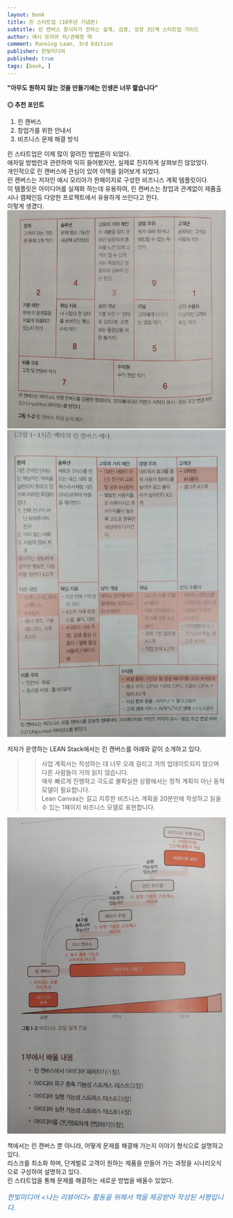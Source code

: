```yaml
---
layout: book
title: 린 스타트업 (10주년 기념판)
subtitle: 린 캔버스 창시자가 전하는 설계, 검증, 성장 3단계 스타트업 가이드
author: 애시 모리아 저/권혜정 역 
comment: Running Lean, 3rd Edition
publisher: 한빛미디어
published: true
tags: [book, ]
---
```


**"아무도 원하지 않는 것을 만들기에는 인생은 너무 짧습니다"**

#### ◎ 추천 포인트
1. 린 캔버스
2. 창업가를 위한 안내서
3. 비즈니스 문제 해결 방식

<p></p>

린 스타트업은 이제 많이 알려진 방법론이 되었다.  
애자일 방법런과 관련하여 익히 들어봤지만, 실제로 진지하게 살펴보진 않았었다.  
개인적으로 린 캔버스에 관심이 있어 이책을 읽어보게 되었다.  
린 캔버스는 저자인 애시 모리아가 한페이지로 구성한 비즈니스 계획 템플릿이다.  
이 템플릿은 아이디어를 실제화 하는데 유용하여, 린 캔버스는 창업과 관계없이 제품출시나 캠페인등 다양한 프로젝트에서 유용하게 쓰인다고 한다.  
이렇게 생겼다.  
![](../../img/2023-07-23-린%20스타트업/1.jpg)  
![](../../img/2023-07-23-린%20스타트업/2.jpg)  


저자가 운영하는 LEAN Stack에서는 린 캔버스를 아래와 같이 소개하고 있다.  
>> 사업 계획서는 작성하는 데 너무 오래 걸리고 거의 업데이트되지 않으며 다른 사람들이 거의 읽지 않습니다.  
>> 매우 빠르게 진행하고 극도로 불확실한 상황에서는 정적 계획이 아닌 동적 모델이 필요합니다.  
>> Lean Canvas는 길고 지루한 비즈니스 계획을 20분만에 작성하고 읽을 수 있는 1페이지 비즈니스 모델로 표현합니다.

![](../../img/2023-07-23-린%20스타트업/3.jpg)  

책에서는 린 캔버스 뿐 아니라, 어떻게 문제를 해결해 가는지 이야기 형식으로 설명하고 있다.  
리스크를 최소화 하며, 단계벌로 고객이 원하는 제품을 만들어 가는 과정을 시나리오식으로 구성하여 설명하고 있다.   
린 스타트업을 통해 문제를 해결하는 새로운 방법을 배울수 있었다.  


<p></p>
<p style="color: #337ab7;font-size: medium;"><em>한빛미디어 &lt;나는 리뷰어다&gt; 활동을 위해서 책을 제공받아 작성된 서평입니다.</em></p>
<p></p>

